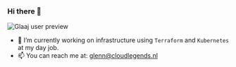 ### Hi there 👋

![Glaaj user preview](https://github-readme-stats.vercel.app/api?username=Glaaj&show_icons=true&bg_color=1e1e2e&text_color=cdd6f4&icon_color=cba6f7&title_color=94e2d5)

- 🔭 I’m currently working on infrastructure using `Terraform` and `Kubernetes` at my day job.
- 📫 You can reach me at: glenn@cloudlegends.nl
